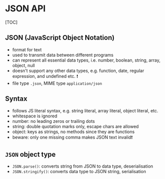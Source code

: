 # JSON API

[TOC]

## JSON (JavaScript Object Notation)

- format for text
- used to transmit data between different programs
- can represent all essential data types, i.e. number, boolean, string, array, object, null
- doesn't support any other data types, e.g. function, date, regular expression, and undefined etc.  ❗
- file type `.json`, MIME type `application/json`



## Syntax

- follows JS literal syntax, e.g. string literal, array literal, object literal, etc.
- whitespace is ignored
- number: no leading zeros or trailing dots
- string: double quotation marks only, escape chars are allowed
- object: keys as strings, no methods since they are functions
- beware: only one missing comma makes JSON text invalid❗️



## `JSON` object type

- `JSON.parse()`: converts string from JSON to data type, deserialisation
- `JSON.stringify()`: converts data type to JSON string, serialisation